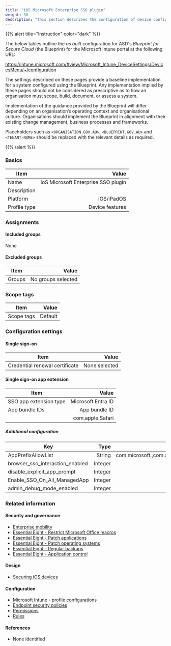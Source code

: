 ```yaml
---
title: "iOS Microsoft Enterprise SSO plugin"
weight: 30
description: "This section describes the configuration of device configuration profiles within Microsoft Intune associated with systems built according to the guidance provided by ASD's Blueprint for Secure Cloud."
---
```


{{% alert title="Instruction" color="dark" %}}

The below tables outline the _as built_ configuration for ASD's _Blueprint for Secure Cloud_ (the Blueprint) for the Microsoft Intune portal at the following URL:

<https://intune.microsoft.com/#view/Microsoft_Intune_DeviceSettings/DevicesMenu/~/configuration>

The settings described on these pages provide a baseline implementation for a system configured using the Blueprint. Any implementation implied by these pages should not be considered as prescriptive as to how an organisation must scope, build, document, or assess a system.

Implementation of the guidance provided by the Blueprint will differ depending on an organisation’s operating context and organisational culture. Organisations should implement the Blueprint in alignment with their existing change management, business processes and frameworks.

Placeholders such as `<ORGANISATION.GOV.AU>`, `<BLUEPRINT.GOV.AU>` and `<TENANT-NAME>` should be replaced with the relevant details as required.

{{% /alert %}}

### Basics

| Item         |                               Value |
| ------------ | ----------------------------------: |
| Name         | IoS Microsoft Enterprise SSO plugin |
| Description  |                                     |
| Platform     |                          iOS/iPadOS |
| Profile type |                     Device features |

### Assignments

#### Included groups

None

#### Excluded groups

| Item   |              Value |
| ------ | -----------------: |
| Groups | No groups selected |

### Scope tags

| Item       |   Value |
| ---------- | ------: |
| Scope tags | Default |

### Configuration settings

#### Single sign-on

| Item                           |         Value |
| ------------------------------ | ------------: |
| Credential renewal certificate | None selected |

#### Single sign-on app extension

| Item                   |              Value |
| ---------------------- | -----------------: |
| SSO app extension type | Microsoft Entra ID |
| App bundle IDs         |      App bundle ID |
|                        |   com.apple.Safari |

##### Additional configuration

| Key                             |    Type |                     Value |
| ------------------------------- | ------: | ------------------------: |
| AppPrefixAllowList              |  String | com.microsoft.,com.apple. |
| browser_sso_interaction_enabled | Integer |                         1 |
| disable_explicit_app_prompt     | Integer |                         1 |
| Enable_SSO_On_All_ManagedApp    | Integer |                         1 |
| admin_debug_mode_enabled        | Integer |                         1 |

### Related information

#### Security and governance

- [Enterprise mobility](/security-and-governance/system-security-plan/enterprise-mobility)
- [Essential Eight - Restrict Microsoft Office macros](/security-and-governance/essential-eight/restrict-microsoft-office-macros)
- [Essential Eight - Patch applications](/security-and-governance/essential-eight/patch-applications)
- [Essential Eight - Patch operating systems](/security-and-governance/essential-eight/patch-os)
- [Essential Eight - Regular backups](/security-and-governance/essential-eight/regular-backups)
- [Essential Eight - Application control](/security-and-governance/essential-eight/application-control)

#### Design

- [Securing iOS devices](/design/endpoints/ios/security/securing-ios-devices)

#### Configuration

- [Microsoft Intune - profile configurations](/configuration/intune/devices/configuration-policies)
- [Endpoint security policies](/configuration/defender/endpoints/configuration-management/endpoint-security-policies)
- [Permissions](/configuration/defender/settings/endpoints/permissions)
- [Rules](/configuration/defender/settings/endpoints/rules)

#### References

- None identified
